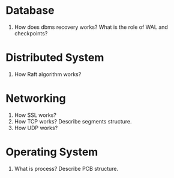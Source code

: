# Database

1. How does dbms recovery works? What is the role of WAL and checkpoints? 

# Distributed System

1. How Raft algorithm works?

# Networking

1. How SSL works?
1. How TCP works? Describe segments structure.
1. How UDP works?

# Operating System

1. What is process? Describe PCB structure.
